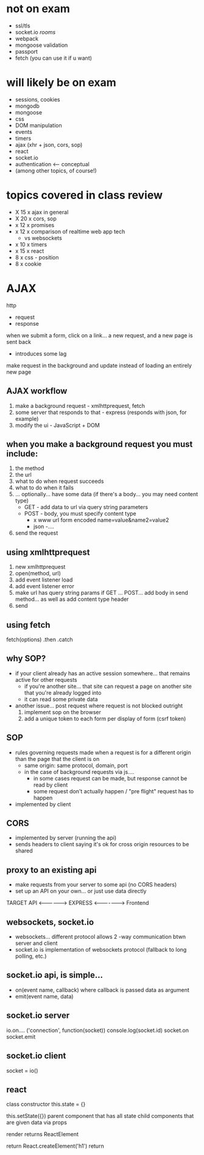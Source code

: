 not on exam
====
* ssl/tls
* socket.io *rooms*
* webpack 
* mongoose validation
* passport
* fetch (you can use it if u want)

will likely be on exam 
=====
* sessions, cookies
* mongodb
* mongoose
* css
* DOM manipulation
* events
* timers
* ajax (xhr + json, cors, sop)
* react
* socket.io
* authentication <-- conceptual
* (among other topics, of course!)

topics covered in class review
=====

* X 15 x ajax in general
* X 20 x cors, sop
* x 12 x promises
* x 12 x comparison of realtime web app tech
	* vs websockets
* x 10 x timers
* x 15 x react
* 8 x css - position
* 8 x cookie

AJAX
=====
http

* request 
* response

when we submit a form, click on a link... a new request, and a new page is sent back

* introduces some lag

make request in the background and update instead of loading an entirely new page

AJAX workflow
-----

1. make a background request - xmlhttprequest, fetch
2. some server that responds to that - express (responds with json, for example)
3. modify the ui - JavaScript + DOM 

when you make a background request you must include:
-----

1. the method
2. the url
3. what to do when request succeeds
4. what to do when it fails
5. ... optionally... have some data (if there's a body... you may need content type)
	* GET - add data to url via query string parameters
	* POST - body, you must specify content type
		* x www url form encoded name=value&name2=value2
		* json -....
6. send the request


using xmlhttprequest
-----

1. new xmlhttprequest
2. open(method, url)
3. add event listener load
4. add event listener error
5. make url has query string params if GET ... POST... add body in send method... as well as add content type header
6. send


using fetch
-----

fetch(options)
.then
.catch

why SOP?
-----

* if your client already has an active session somewhere... that remains active for other requests
	* if you're another site... that site can request a page on another site that you're already logged into
	* it can read some private data
* another issue... post request where request is not blocked outright
	1. implement sop on the browser
	2. add a unique token to each form per display of form (csrf token)

SOP
-----

* rules governing requests made when a request is for a different origin than the page that the client is on
	* same origin: same protocol, domain, port
	* in the case of background requests via js....
		* in some cases request can be made, but response cannot be read by client
		* some request don't actually happen / "pre flight" request has to happen
* implemented by client

CORS
-----

* implemented by server (running the api)
* sends headers to client saying it's ok for cross origin resources to be shared

proxy to an existing api
-----

* make requests from your server to some api (no CORS headers)
* set up an API on your own... or just use data directly

TARGET API  <------> EXPRESS <-------> Frontend


websockets, socket.io
-----

* websockets... different protocol allows 2 -way communication btwn server and client
* socket.io is implementation of websockets protocol (fallback to long polling, etc.)

socket.io api, is simple...
-----

* on(event name, callback) where callback is passed data as argument
* emit(event name, data)


socket.io server
-----

io.on.... ('connection', function(socket))
	console.log(socket.id)
	socket.on
	socket.emit


socket.io client
-----
socket = io()


react
-----
class
constructor
	this.state = {}

this.setState({})
parent component that has all state
child components that are given data via props

render
returns ReactElement

return React.createElement('h1')
return <h1></h1>

























